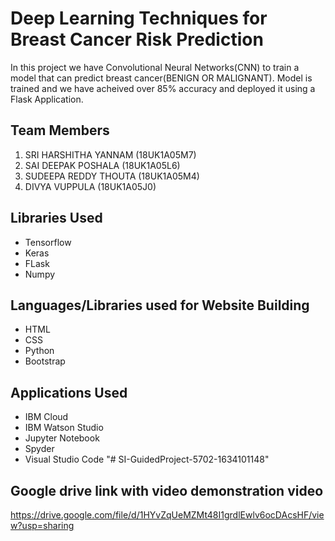 # Deep Learning Techniques for Breast Cancer Risk Prediction
In this project we have Convolutional Neural Networks(CNN) to train a model that can predict breast cancer(BENIGN OR MALIGNANT). Model is trained and we have acheived over 85% accuracy and deployed it using a Flask Application.


## Team Members
1. SRI HARSHITHA YANNAM (18UK1A05M7)
2. SAI DEEPAK POSHALA (18UK1A05L6)
3. SUDEEPA REDDY THOUTA (18UK1A05M4)
4. DIVYA VUPPULA (18UK1A05J0)



## Libraries Used
- Tensorflow
- Keras
- FLask
- Numpy

## Languages/Libraries used for Website Building
- HTML
- CSS
- Python
- Bootstrap

## Applications Used
- IBM Cloud
- IBM Watson Studio
- Jupyter Notebook
- Spyder
- Visual Studio Code
"# SI-GuidedProject-5702-1634101148" 

## Google drive link with video demonstration video
https://drive.google.com/file/d/1HYvZqUeMZMt48I1grdlEwlv6ocDAcsHF/view?usp=sharing
